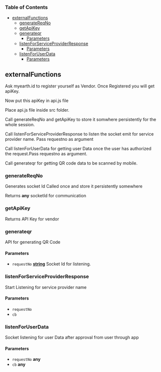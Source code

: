 <!-- Generated by documentation.js. Update this documentation by updating the source code. -->

### Table of Contents

-   [externalFunctions][1]
    -   [generateReqNo][2]
    -   [getApiKey][3]
    -   [generateqr][4]
        -   [Parameters][5]
    -   [listenForServiceProviderResponse][6]
        -   [Parameters][7]
    -   [listenForUserData][8]
        -   [Parameters][9]

## externalFunctions

Ask myearth.id to register yourself as Vendor. Once Registered you will get apiKey.

Now put this apiKey in api.js file

Place api.js file  inside src folder.

Call generateReqNo and getApiKey to store it somwhere persistently for the whole session.

Call listenForServiceProviderResponse to listen the socket emit for service provider name. Pass requestno as argument

Call listenForUserData  for getting user Data once the user has authorized the request.Pass requestno as argument.

Call generateqr for getting QR code data to be scanned by mobile.

### generateReqNo

Generates socket Id Called once and store it persistently somewhere

Returns **any** socketId for communication

### getApiKey

Returns API Key for vendor

### generateqr

API for generating QR Code

#### Parameters

-   `requestNo` **[string][10]** Socket Id for listening.

### listenForServiceProviderResponse

Start Listening for service provider name

#### Parameters

-   `requestNo`  
-   `cb`  

### listenForUserData

Socket listening for user Data after approval from user through app

#### Parameters

-   `requestNo` **any** 
-   `cb` **any** 

[1]: #externalfunctions

[2]: #generatereqno

[3]: #getapikey

[4]: #generateqr

[5]: #parameters

[6]: #listenforserviceproviderresponse

[7]: #parameters-1

[8]: #listenforuserdata

[9]: #parameters-2

[10]: https://developer.mozilla.org/docs/Web/JavaScript/Reference/Global_Objects/String
